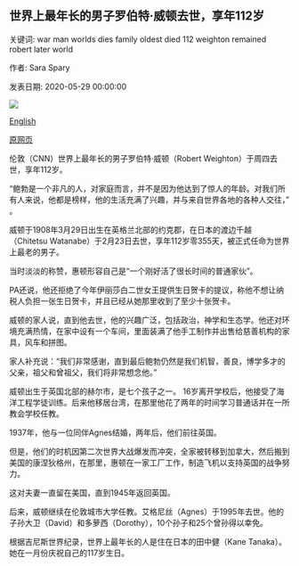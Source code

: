 ## 世界上最年长的男子罗伯特·威顿去世，享年112岁

关键词: war man worlds dies family oldest died 112 weighton remained robert later world

作者: Sara Spary

发表日期: 2020-05-29 00:00:00

![](https://cdn.cnn.com/cnnnext/dam/assets/200529031041-worlds-oldest-man-dies-at-112-scli-intl-gbr-restricted-super-tease.jpg)

[English](World%27s%20oldest%20man%2C%20Robert%20Weighton%2C%20dies%20at%20112.md)

[原网页](https://edition.cnn.com/2020/05/29/uk/worlds-oldest-man-dies-at-112-scli-intl-gbr/index.html)

伦敦（CNN）世界上最年长的男子罗伯特·威顿（Robert Weighton）于周四去世，享年112岁。

“鲍勃是一个非凡的人，对家庭而言，并不是因为他达到了惊人的年龄。对我们所有人来说，他都是榜样，他的生活充满了兴趣，并与来自世界各地的各种人交往，” 。

威顿于1908年3月29日出生在英格兰北部的约克郡，在日本的渡边千越（Chitetsu Watanabe）于2月23日去世，享年112岁零355天，被正式任命为世界上最老的男子。

当时淡淡的称赞，惠顿形容自己是“一个刚好活了很长时间的普通家伙”。

PA还说，他还拒绝了今年伊丽莎白二世女王提供生日贺卡的提议，称他不想让纳税人负担一张生日贺卡，并且已经从她那里收到了至少十张贺卡。

威顿的家人说，直到他去世，他的兴趣广泛，包括政治，神学和生态学。他还对环境充满热情，在家中设有一个车间，里面装满了他手工制作并出售给慈善机构的家具，风车和拼图。

家人补充说：“我们非常感谢，直到最后鲍勃仍然是我们机智，善良，博学多才的父亲，祖父和曾祖父，我们将非常想念他。”

威顿出生于英国北部的赫尔市，是七个孩子之一。 16岁离开学校后，他接受了海洋工程学徒训练。后来他移居台湾，在那里他花了两年的时间学习普通话并在一所教会学校任教。

1937年，他与一位同伴Agnes结婚，两年后，他们前往英国。

但是，他们的时机因第二次世界大战爆发而冲突，全家被转移到加拿大，然后搬到美国的康涅狄格州，在那里，惠顿在一家工厂工作，制造飞机以支持英国的战争努力。

这对夫妻一直留在美国，直到1945年返回英国。

后来，威顿继续在伦敦城市大学任教。艾格尼丝（Agnes）于1995年去世。他的子孙大卫（David）和多萝西（Dorothy），10个孙子和25个曾孙得以幸免。

根据吉尼斯世界纪录，世界上最年长的人是住在日本的田中健（Kane Tanaka）。她在一月份庆祝自己的117岁生日。